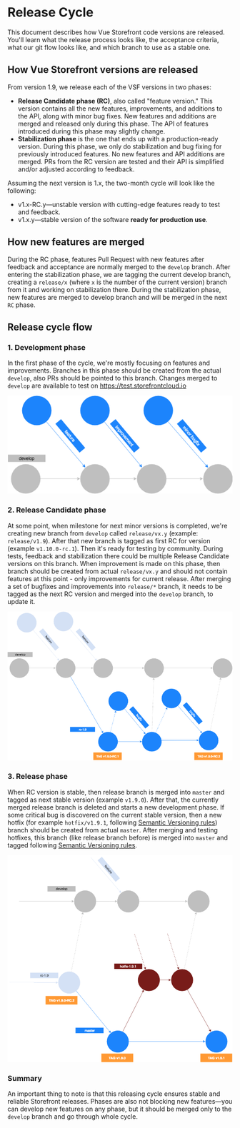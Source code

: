 # Release Cycle

This document describes how Vue Storefront code versions are released. You'll learn what the release process looks like, the acceptance criteria, what our git flow looks like, and which branch to use as a stable one.

## How Vue Storefront versions are released

From version 1.9, we release each of the VSF versions in two phases:
- **Release Candidate phase (RC)**, also called "feature version." This version contains all the new features, improvements, and additions to the API, along with minor bug fixes. New features and additions are merged and released only during this phase. The API of features introduced during this phase may slightly change.
- **Stabilization phase**  is the one that ends up with a production-ready version. During this phase, we only do stabilization and bug fixing for previously introduced features. No new features and API additions are merged. PRs from the RC version are tested and their API is simplified and/or adjusted according to feedback.

Assuming the next version is 1.x, the two-month cycle will look like the following:
- v1.x-RC.y—unstable version with cutting-edge features ready to test and feedback.
- v1.x.y—stable version of the software **ready for production use**.

## How new features are merged

During the RC phase, features Pull Request with new features after feedback and acceptance are normally merged to the `develop` branch. 
After entering the stabilization phase, we are tagging the current develop branch, creating a `release/x` (where `x` is the number of the current version) branch from it and working on stabilization there. During the stabilization phase, new features are merged to develop branch and will be merged in the next `RC` phase.

## Release cycle flow

### 1. Development phase

In the first phase of the cycle, we're mostly focusing on features and improvements. Branches in this phase should be created from the actual `develop`, also PRs should be pointed to this branch. Changes merged to `develop` are available to test on https://test.storefrontcloud.io

![Development phase](./assets/release-cycle-1.png)

### 2. Release Candidate phase

At some point, when milestone for next minor versions is completed, we're creating new branch from `develop` called `release/vx.y` (example: `release/v1.9`).
After that new branch is tagged as first RC for version (example `v1.10.0-rc.1`). Then it's ready for testing by community.
During tests, feedback and stabilization there could be multiple Release Candidate versions on this branch. When improvement is made on this phase, then branch should be created from actual `release/vx.y` and should not contain features at this point - only improvements for current release.
After merging a set of bugfixes and improvements into `release/*` branch, it needs to be tagged as the next RC version and merged into the `develop` branch, to update it.

![Release Candidate phase](./assets/release-cycle-2.png)

### 3. Release phase

When RC version is stable, then release branch is merged into `master` and tagged as next stable version (example `v1.9.0`).  After that, the currently merged release branch is deleted and starts a new development phase. If some critical bug is discovered on the current stable version, then a new hotfix (for example `hotfix/v1.9.1`, following [Semantic Versioning rules](https://semver.org/)) branch should be created from actual `master`. After merging and testing hotfixes, this branch (like release branch before) is merged into `master` and tagged following [Semantic Versioning rules](https://semver.org/).

![Release phase](./assets/release-cycle-3.png)

### Summary

An important thing to note is that this releasing cycle ensures stable and reliable Storefront releases. Phases are also not blocking new features—you can develop new features on any phase, but it should be merged only to the `develop` branch and go through whole cycle.
